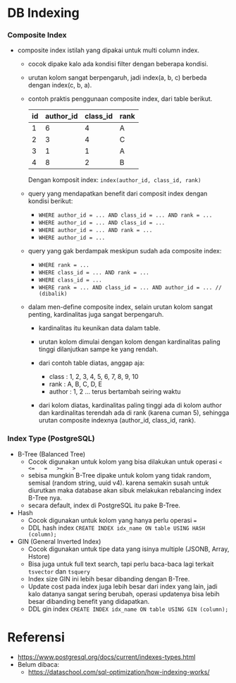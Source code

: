 # DB Indexing

### Composite Index
- composite index istilah yang dipakai untuk multi column index.
    - cocok dipake kalo ada kondisi filter dengan beberapa kondisi.
    - urutan kolom sangat berpengaruh, jadi index(a, b, c) berbeda dengan index(c, b, a).
    - contoh praktis penggunaan composite index, dari table berikut.

        |   id    |    author_id    |    class_id    |   rank   |
        |---------|-----------------|----------------|----------|
        |   1     |        6        |      4         |     A    |
        |   2     |        3        |      4         |     C    |
        |   3     |        1        |      1         |     A    |
        |   4     |        8        |      2         |     B    |

        Dengan komposit index: `index(author_id, class_id, rank)`

    - query yang mendapatkan benefit dari composit index dengan kondisi berikut:
        - `WHERE author_id = ... AND class_id = ... AND rank = ...`
        - `WHERE author_id = ... AND class_id = ...`
        - `WHERE author_id = ... AND rank = ...`
        - `WHERE author_id = ...`

    - query yang gak berdampak meskipun sudah ada composite index:
        - `WHERE rank = ...`
        - `WHERE class_id = ... AND rank = ...`
        - `WHERE class_id = ...`
        - `WHERE rank = ... AND class_id = ... AND author_id = ... // (dibalik)`

    - dalam men-define composite index, selain urutan kolom sangat penting, kardinalitas juga sangat berpengaruh.
        - kardinalitas itu keunikan data dalam table.
        - urutan kolom dimulai dengan kolom dengan kardinalitas paling tinggi dilanjutkan sampe ke yang rendah.
        - dari contoh table diatas, anggap aja:
            - class     : 1, 2, 3, 4, 5, 6, 7, 8, 9, 10
            - rank      : A, B, C, D, E
            - author    : 1, 2 ... terus bertambah seiring waktu

        - dari kolom diatas, kardinalitas paling tinggi ada di kolom author dan kardinalitas terendah ada di rank (karena cuman 5), sehingga urutan composite indexnya (author_id, class_id, rank).

### Index Type (PostgreSQL)
- B-Tree (Balanced Tree)
    - Cocok digunakan untuk kolom yang bisa dilakukan untuk operasi `<   <=   =   >=   >`
    - sebisa mungkin B-Tree dipake untuk kolom yang tidak random, semisal (random string, uuid v4). karena semakin susah untuk diurutkan maka database akan sibuk melakukan rebalancing index B-Tree nya.
    - secara default, index di PostgreSQL itu pake B-Tree.
- Hash
    - Cocok digunakan untuk kolom yang hanya perlu operasi `=`
    - DDL hash index `CREATE INDEX idx_name ON table USING HASH (column);`
- GIN (General Inverted Index)
    - Cocok digunakan untuk tipe data yang isinya multiple (JSONB, Array, Hstore)
    - Bisa juga untuk full text search, tapi perlu baca-baca lagi terkait `tsvector` dan `tsquery`
    - Index size GIN ini lebih besar dibanding dengan B-Tree.
    - Update cost pada index juga lebih besar dari index yang lain, jadi kalo datanya sangat sering berubah, operasi updatenya bisa lebih besar dibanding benefit yang didapatkan.
    - DDL gin index `CREATE INDEX idx_name ON table USING GIN (column);`
        
# Referensi
- https://www.postgresql.org/docs/current/indexes-types.html
- Belum dibaca:
    - https://dataschool.com/sql-optimization/how-indexing-works/

